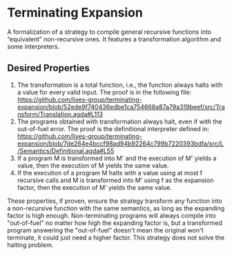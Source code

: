 Terminating Expansion
===

A formalization of a strategy to compile general recursive functions into “equivalent” non-recursive ones.
It features a transformation algorithm and some interpreters.

## Desired Properties
1. The transformation is a total function, i.e., the function always halts with a value for every valid input. The proof is in the following file: https://github.com/lives-group/terminating-expansion/blob/52ede9f740436edbe1ca754668a87a79a319beef/src/Transform/Translation.agda#L113
2. The programs obtained with transformation always halt, even if with the out-of-fuel error. The proof is the definitional interpreter defined in: https://github.com/lives-group/terminating-expansion/blob/7de264e4bccf98ad94b92264c799b7220393bdfa/src/L/Semantics/Definitional.agda#L55
3. If a program M is transformed into M' and the execution of M' yields a value, then the execution of M yields the same value.
4. If the execution of a program M halts with a value using at most f recursive calls and M is transformed into M' using f as the expansion factor, then the execution of M' yields the same value.

These properties, if proven, ensure the strategy transform any function into a non-recursive function with the same semantics, as long as the expanding factor is high enough. Non-terminating programs will always compile into "out-of-fuel" no matter how high the expanding factor is, but a transformed program answering the "out-of-fuel" doesn't mean the original won't terminate, it could just need a higher factor. This strategy does not solve the halting problem.
